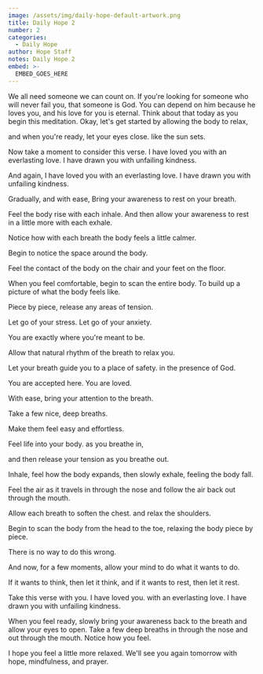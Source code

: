 ```yaml
---
image: /assets/img/daily-hope-default-artwork.png
title: Daily Hope 2
number: 2
categories:
  - Daily Hope
author: Hope Staff
notes: Daily Hope 2
embed: >-
  EMBED_GOES_HERE
---
```

We all need someone we can count on. If you're looking for someone who will never fail you, that someone is God. You can depend on him because he loves you, and his love for you is eternal. Think about that today as you begin this meditation. Okay, let's get started by allowing the body to relax,

and when you're ready, let your eyes close. like the sun sets.

Now take a moment to consider this verse. I have loved you with an everlasting love. I have drawn you with unfailing kindness.

And again, I have loved you with an everlasting love. I have drawn you with unfailing kindness.

Gradually, and with ease, Bring your awareness to rest on your breath.

Feel the body rise with each inhale. And then allow your awareness to rest in a little more with each exhale.

Notice how with each breath the body feels a little calmer.

Begin to notice the space around the body.

Feel the contact of the body on the chair and your feet on the floor.

When you feel comfortable, begin to scan the entire body. To build up a picture of what the body feels like.

Piece by piece, release any areas of tension.

Let go of your stress. Let go of your anxiety.

You are exactly where you're meant to be.

Allow that natural rhythm of the breath to relax you.

Let your breath guide you to a place of safety. in the presence of God.

You are accepted here. You are loved.

With ease, bring your attention to the breath.

Take a few nice, deep breaths.

Make them feel easy and effortless.

Feel life into your body. as you breathe in,

and then release your tension as you breathe out.

Inhale, feel how the body expands, then slowly exhale, feeling the body fall.

Feel the air as it travels in through the nose and follow the air back out through the mouth.

Allow each breath to soften the chest. and relax the shoulders.

Begin to scan the body from the head to the toe, relaxing the body piece by piece.

There is no way to do this wrong.

And now, for a few moments, allow your mind to do what it wants to do.

If it wants to think, then let it think, and if it wants to rest, then let it rest.

Take this verse with you. I have loved you. with an everlasting love. I have drawn you with unfailing kindness.

When you feel ready, slowly bring your awareness back to the breath and allow your eyes to open. Take a few deep breaths in through the nose and out through the mouth. Notice how you feel.

I hope you feel a little more relaxed. We'll see you again tomorrow with hope, mindfulness, and prayer.

